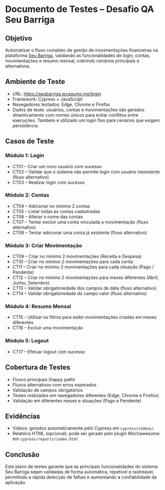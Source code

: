 # Documento de Testes – Desafio QA Seu Barriga

## Objetivo
Automatizar o fluxo completo de gestão de movimentações financeiras na plataforma [Seu Barriga](https://seubarriga.wcaquino.me/login), validando as funcionalidades de login, contas, movimentações e resumo mensal, cobrindo cenários principais e alternativos.

## Ambiente de Teste
- URL: https://seubarriga.wcaquino.me/login  
- Framework: Cypress + JavaScript  
- Navegadores testados: Edge, Chrome e Firefox  
- Dados de teste: usuários, contas e movimentações são gerados dinamicamente com nomes únicos para evitar conflitos entre execuções. Também é utilizado um login fixo para cenários que exigem persistência.

## Casos de Teste

### Módulo 1: Login
- CT01 – Criar um novo usuário com sucesso  
- CT02 – Validar que o sistema não permite login com usuário inexistente (fluxo alternativo)  
- CT03 – Realizar login com sucesso  

### Módulo 2: Contas
- CT04 – Adicionar no mínimo 2 contas  
- CT05 – Listar todas as contas cadastradas  
- CT06 – Alterar o nome das contas  
- CT07 – Tentar excluir uma conta vinculada a movimentação (fluxo alternativo)  
- CT08 – Tentar adicionar uma conta já existente (fluxo alternativo)  

### Módulo 3: Criar Movimentação
- CT09 – Criar no mínimo 2 movimentações (Receita e Despesa)  
- CT10 – Criar no mínimo 2 movimentações para cada conta  
- CT11 – Criar no mínimo 2 movimentações para cada situação (Pago / Pendente)  
- CT12 – Criar no mínimo 2 movimentações para meses diferentes (Abril, Junho, Setembro)  
- CT13 – Validar obrigatoriedade dos campos de data (fluxo alternativo)  
- CT14 – Validar obrigatoriedade do campo valor (fluxo alternativo)  

### Módulo 4: Resumo Mensal
- CT15 – Utilizar os filtros para exibir movimentações criadas em meses diferentes  
- CT16 – Excluir uma movimentação  

### Módulo 5: Logout
- CT17 – Efetuar logout com sucesso  

## Cobertura de Testes
- Fluxos principais (happy path)  
- Fluxos alternativos com erros esperados  
- Validação de campos obrigatórios  
- Testes realizados em navegadores diferentes (Edge, Chrome e Firefox)  
- Validação em diferentes meses e situações (Pago e Pendente)  

## Evidências
- Vídeos: gerados automaticamente pelo Cypress em `cypress/videos/`  
- Relatório HTML (opcional): pode ser gerado pelo plugin Mochawesome em `cypress/reports/index.html`  

## Conclusão
Este plano de testes garante que as principais funcionalidades do sistema Seu Barriga sejam validadas de forma automática, repetível e rastreável, permitindo a rápida detecção de falhas e aumentando a confiabilidade da aplicação.  
